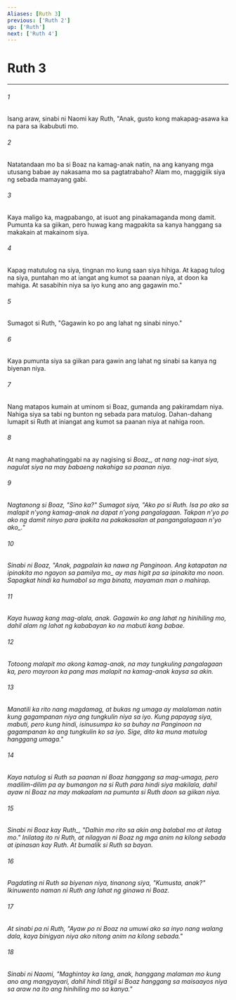 ```yaml
---
Aliases: [Ruth 3]
previous: ['Ruth 2']
up: ['Ruth']
next: ['Ruth 4']
---
```

# Ruth 3

***






















###### 1 










Isang araw, sinabi ni Naomi kay Ruth, "Anak, gusto kong makapag-asawa ka na para sa ikabubuti mo. 





















###### 2 










Natatandaan mo ba si Boaz na kamag-anak natin, na ang kanyang mga utusang babae ay nakasama mo sa pagtatrabaho? Alam mo, maggigiik siya ng sebada mamayang gabi. 





















###### 3 










Kaya maligo ka, magpabango, at isuot ang pinakamaganda mong damit. Pumunta ka sa giikan, pero huwag kang magpakita sa kanya hanggang sa makakain at makainom siya. 





















###### 4 










Kapag matutulog na siya, tingnan mo kung saan siya hihiga. At kapag tulog na siya, puntahan mo at iangat ang kumot sa paanan niya, at doon ka mahiga. At sasabihin niya sa iyo kung ano ang gagawin mo." 





















###### 5 










Sumagot si Ruth, "Gagawin ko po ang lahat ng sinabi ninyo." 





















###### 6 










Kaya pumunta siya sa giikan para gawin ang lahat ng sinabi sa kanya ng biyenan niya. 





















###### 7 










Nang matapos kumain at uminom si Boaz, gumanda ang pakiramdam niya. Nahiga siya sa tabi ng bunton ng sebada para matulog. Dahan-dahang lumapit si Ruth at iniangat ang kumot sa paanan niya at nahiga roon. 





















###### 8 










At nang maghahatinggabi na ay nagising si <i class="trans-change">Boaz_, at nang nag-inat siya, nagulat siya na may babaeng nakahiga sa paanan niya. 





















###### 9 










Nagtanong si Boaz, "Sino ka?" Sumagot siya, "Ako po si Ruth. Isa po ako sa malapit nʼyong kamag-anak na dapat nʼyong pangalagaan. Takpan nʼyo po ako ng damit ninyo <i class="trans-change">para ipakita na pakakasalan at pangangalagaan nʼyo ako_." 





















###### 10 










Sinabi ni Boaz, "Anak, pagpalain ka nawa ng Panginoon. Ang katapatan na ipinakita mo ngayon <i class="trans-change">sa pamilya mo_ ay mas higit pa sa ipinakita mo noon. Sapagkat hindi ka humabol sa mga binata, mayaman man o mahirap. 





















###### 11 










Kaya huwag kang mag-alala, anak. Gagawin ko ang lahat ng hinihiling mo, dahil alam ng lahat ng kababayan ko na mabuti kang babae. 





















###### 12 










Totoong malapit mo akong kamag-anak, na may tungkuling pangalagaan ka, pero mayroon ka pang mas malapit na kamag-anak kaysa sa akin. 





















###### 13 










Manatili ka rito nang magdamag, at bukas ng umaga ay malalaman natin kung gagampanan niya ang tungkulin niya sa iyo. Kung papayag siya, mabuti, pero kung hindi, isinusumpa ko sa buhay na Panginoon na gagampanan ko ang tungkulin ko sa iyo. Sige, dito ka muna matulog hanggang umaga." 





















###### 14 










Kaya natulog si Ruth sa paanan ni Boaz hanggang sa mag-umaga, pero madilim-dilim pa ay bumangon na si Ruth para hindi siya makilala, dahil ayaw ni Boaz na may makaalam na pumunta si Ruth doon sa giikan niya. 





















###### 15 










Sinabi ni Boaz <i class="trans-change">kay Ruth_, "Dalhin mo rito sa akin ang balabal mo at ilatag mo." Inilatag ito ni Ruth, at nilagyan ni Boaz ng mga anim na kilong sebada at ipinasan kay Ruth. At bumalik si Ruth sa bayan. 





















###### 16 










Pagdating ni Ruth sa biyenan niya, tinanong siya, "Kumusta, anak?" Ikinuwento naman ni Ruth ang lahat ng ginawa ni Boaz. 





















###### 17 










At sinabi pa ni Ruth, "Ayaw po ni Boaz na umuwi ako sa inyo nang walang dala, kaya binigyan niya ako nitong anim na kilong sebada." 





















###### 18 










Sinabi ni Naomi, "Maghintay ka lang, anak, hanggang malaman mo kung ano ang mangyayari, dahil hindi titigil si Boaz hanggang sa maisaayos niya sa araw na ito ang hinihiling mo sa kanya."
